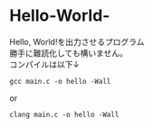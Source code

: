 # Hello-World-
Hello, World!を出力させるプログラム<br />
勝手に難読化しても構いません。<br />
コンパイルは以下↓
```
gcc main.c -o hello -Wall
```
or
```
clang main.c -o hello -Wall
```
